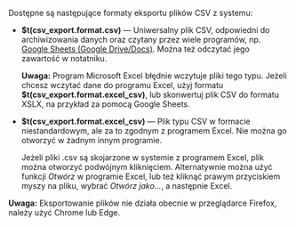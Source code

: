 Dostępne są następujące formaty eksportu plików CSV z systemu:

- **$t(csv_export.format.csv)** —
  Uniwersalny plik CSV, odpowiedni do archiwizowania danych oraz czytany przez wiele programów,
  np. [Google Sheets (Google Drive/Docs)](https://drive.google.com/). Można też odczytać jego zawartość w notatniku.

  **Uwaga:** Program Microsoft Excel błędnie wczytuje pliki tego typu. Jeżeli chcesz wczytać dane do
  programu Excel, użyj formatu **$t(csv_export.format.excel_csv)**, lub skonwertuj plik CSV do
  formatu XSLX, na przykład za pomocą Google Sheets.

- **$t(csv_export.format.excel_csv)** —
  Plik typu CSV w formacie niestandardowym, ale za to zgodnym z programem Excel.
  Nie można go otworzyć w żadnym innym programie.

  Jeżeli pliki .csv są skojarzone w systemie z programem Excel, plik można otworzyć podwójnym kliknięciem.
  Alternatywnie można użyć funkcji _Otwórz_ w programie Excel, lub też kliknąć prawym przyciskiem
  myszy na pliku, wybrać _Otwórz jako…_, a następnie Excel.

**Uwaga:** Eksportowanie plików nie działa obecnie w przeglądarce Firefox, należy użyć Chrome lub Edge.

